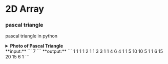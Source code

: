 # 2D Array
### pascal triangle
pascal triangle in python
<details>
  <summary><b>Photo of Pascal Triangle</b></summary>
  <br/>
  ![image](https://user-images.githubusercontent.com/83751182/129443548-3dfa4769-10dc-493b-af3c-40da1f83a39d.png)
  <br/>
  [Pascal Triangle (wikipedia.org)](https://en.wikipedia.org/wiki/Pascal%27s_triangle)
  
</details>
**input:**
```
7
```
**output:**
```
1 
1       1 
1       2       1         
1       3       3       1 
1       4       6       4       1
1       5       10      10      5       1
1       6       15      20      15      6       1
```
